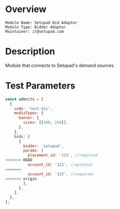 # Overview

```text
Module Name: Setupad Bid Adapter
Module Type: Bidder Adapter
Maintainer: it@setupad.com
```

# Description

Module that connects to Setupad's demand sources.

# Test Parameters

```js
const adUnits = [
  {
    code: 'test-div',
    mediaTypes: {
      banner: {
        sizes: [[300, 250]],
      },
    },
    bids: [
      {
        bidder: 'setupad',
        params: {
          placement_id: '123', //required
<<<<<<< HEAD
          account_id: '123', //optional
=======
          account_id: '123', //required
>>>>>>> origin
        },
      },
    ],
  },
];
```
